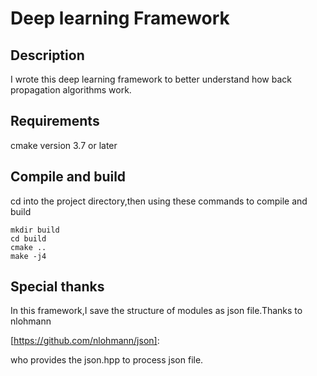 # Deep learning Framework

## Description

I wrote this deep learning framework to better understand how back propagation algorithms work.



## Requirements

cmake version 3.7 or later



## Compile and build

cd into the project directory,then using these commands to compile and build

```shell
mkdir build
cd build
cmake ..
make -j4
```



## Special thanks

In this framework,I save the structure of modules as json file.Thanks to nlohmann

[https://github.com/nlohmann/json]: 

 who provides the json.hpp  to process json file.
